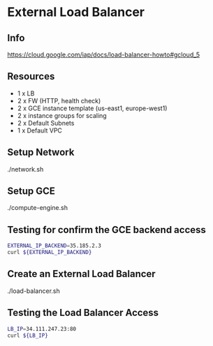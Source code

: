 # External Load Balancer

## Info
https://cloud.google.com/iap/docs/load-balancer-howto#gcloud_5

## Resources
- 1 x LB
- 2 x FW (HTTP, health check)
- 2 x GCE instance template (us-east1, europe-west1)
- 2 x instance groups for scaling
- 2 x Default Subnets
- 1 x Default VPC

## Setup Network
./network.sh

## Setup GCE
./compute-engine.sh

## Testing for confirm the GCE backend access
```bash
EXTERNAL_IP_BACKEND=35.185.2.3
curl ${EXTERNAL_IP_BACKEND}
```

## Create an External Load Balancer
./load-balancer.sh

## Testing the Load Balancer Access
```bash
LB_IP=34.111.247.23:80
curl ${LB_IP}
```
